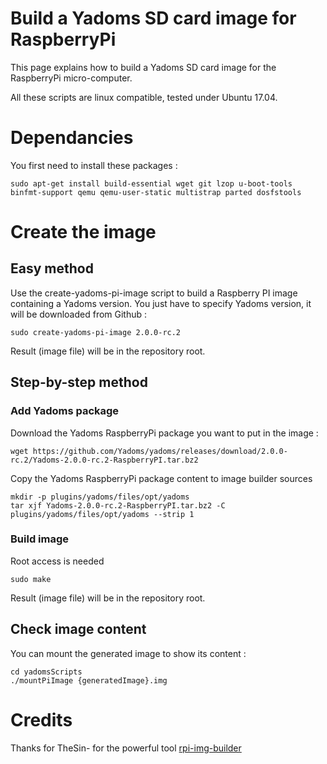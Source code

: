 Build a Yadoms SD card image for RaspberryPi
===============

This page explains how to build a Yadoms SD card image for the RaspberryPi micro-computer.

All these scripts are linux compatible, tested under Ubuntu 17.04.

# Dependancies

You first need to install these packages :

````
sudo apt-get install build-essential wget git lzop u-boot-tools binfmt-support qemu qemu-user-static multistrap parted dosfstools
````

# Create the image

## Easy method

Use the create-yadoms-pi-image script to build a Raspberry PI image containing a Yadoms version. You just have to specify Yadoms version, it will be downloaded from Github :

````
sudo create-yadoms-pi-image 2.0.0-rc.2
````

Result (image file) will be in the repository root.


## Step-by-step method

### Add Yadoms package

Download the Yadoms RaspberryPi package you want to put in the image :

````
wget https://github.com/Yadoms/yadoms/releases/download/2.0.0-rc.2/Yadoms-2.0.0-rc.2-RaspberryPI.tar.bz2
````

Copy the Yadoms RaspberryPi package content to image builder sources

````
mkdir -p plugins/yadoms/files/opt/yadoms
tar xjf Yadoms-2.0.0-rc.2-RaspberryPI.tar.bz2 -C plugins/yadoms/files/opt/yadoms --strip 1
````

### Build image

Root access is needed

````
sudo make
````

Result (image file) will be in the repository root.

## Check image content

You can mount the generated image to show its content :

````
cd yadomsScripts
./mountPiImage {generatedImage}.img
````

# Credits
Thanks for TheSin- for the powerful tool [rpi-img-builder](https://github.com/TheSin-/rpi-img-builder)

